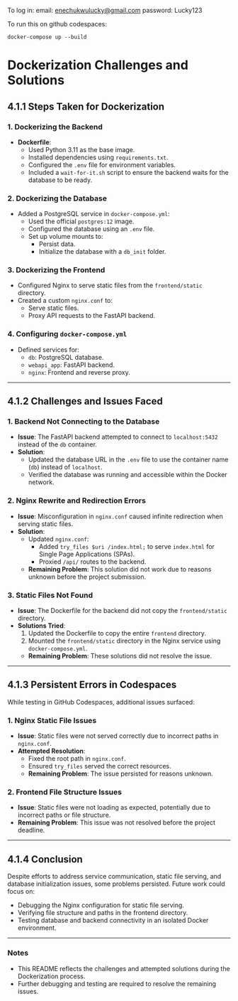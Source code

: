 To log in:
email: enechukwulucky@gmail.com
password: Lucky123

To run this on github codespaces:
```
docker-compose up --build
```


# Dockerization Challenges and Solutions

## 4.1.1 Steps Taken for Dockerization

### 1. Dockerizing the Backend
- **Dockerfile**:
  - Used Python 3.11 as the base image.
  - Installed dependencies using `requirements.txt`.
  - Configured the `.env` file for environment variables.
  - Included a `wait-for-it.sh` script to ensure the backend waits for the database to be ready.

### 2. Dockerizing the Database
- Added a PostgreSQL service in `docker-compose.yml`:
  - Used the official `postgres:12` image.
  - Configured the database using an `.env` file.
  - Set up volume mounts to:
    - Persist data.
    - Initialize the database with a `db_init` folder.

### 3. Dockerizing the Frontend
- Configured Nginx to serve static files from the `frontend/static` directory.
- Created a custom `nginx.conf` to:
  - Serve static files.
  - Proxy API requests to the FastAPI backend.

### 4. Configuring `docker-compose.yml`
- Defined services for:
  - `db`: PostgreSQL database.
  - `webapi_app`: FastAPI backend.
  - `nginx`: Frontend and reverse proxy.

---

## 4.1.2 Challenges and Issues Faced

### 1. Backend Not Connecting to the Database
- **Issue**: The FastAPI backend attempted to connect to `localhost:5432` instead of the `db` container.
- **Solution**:
  - Updated the database URL in the `.env` file to use the container name (`db`) instead of `localhost`.
  - Verified the database was running and accessible within the Docker network.

### 2. Nginx Rewrite and Redirection Errors
- **Issue**: Misconfiguration in `nginx.conf` caused infinite redirection when serving static files.
- **Solution**:
  - Updated `nginx.conf`:
    - Added `try_files $uri /index.html;` to serve `index.html` for Single Page Applications (SPAs).
    - Proxied `/api/` routes to the backend.
  - **Remaining Problem**: This solution did not work due to reasons unknown before the project submission.

### 3. Static Files Not Found
- **Issue**: The Dockerfile for the backend did not copy the `frontend/static` directory.
- **Solutions Tried**:
  1. Updated the Dockerfile to copy the entire `frontend` directory.
  2. Mounted the `frontend/static` directory in the Nginx service using `docker-compose.yml`.
  - **Remaining Problem**: These solutions did not resolve the issue.

---

## 4.1.3 Persistent Errors in Codespaces
While testing in GitHub Codespaces, additional issues surfaced:

### 1. Nginx Static File Issues
- **Issue**: Static files were not served correctly due to incorrect paths in `nginx.conf`.
- **Attempted Resolution**:
  - Fixed the root path in `nginx.conf`.
  - Ensured `try_files` served the correct resources.
  - **Remaining Problem**: The issue persisted for reasons unknown.

### 2. Frontend File Structure Issues
- **Issue**: Static files were not loading as expected, potentially due to incorrect paths or file structure.
- **Remaining Problem**: This issue was not resolved before the project deadline.

---

## 4.1.4 Conclusion
Despite efforts to address service communication, static file serving, and database initialization issues, some problems persisted. Future work could focus on:

- Debugging the Nginx configuration for static file serving.
- Verifying file structure and paths in the frontend directory.
- Testing database and backend connectivity in an isolated Docker environment.

---

### Notes
- This README reflects the challenges and attempted solutions during the Dockerization process.
- Further debugging and testing are required to resolve the remaining issues.

